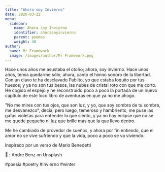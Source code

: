 ```yaml
---
title: "Ahora soy Invierno"
date: 2020-03-22
menu:
  sidebar:
    name: Ahora soy Invierno
    identifier: ahorasoyinvierno
    parent: poemas
    weight: 40
author:
  name: Mr Framework
  image: /images/author/Mr Framework.png
---
```


Hace unos años me asustaba el otoño; ahora, soy invierno. Hace unos años, temía quedarme sólo; ahora, canto el himno sonoro de la libertad. Con un clavo te ha desclavado Pablito, yo que estaba loquito por tus huesos; y ya no son tus besos, las nubes de cristal roto con que me corto. He cogido el espejo y he reconstruido poco a poco la portada de un nuevo capítulo de este loco libro de aventuras en que ya no me ahogo.

"No me mires con tus ojos, que son luz, y yo, que soy sombra de tu sombra, me desvanezco", decía; pero luego, temeroso y hambriento, me puse las gafas violetas para entender lo que siento, y ya no hay eclipse que no se me quede pequeño ni luz que brille más que la que llevo dentro.

Me he cambiado de provedor de sueños, y ahora por fin entiendo, que el amor no se vive sufriendo y que la vida, poco a poco se va viviendo.

Inspirado por un verso de Mario Benedetti

 📸 :  Andre Benz on Unsplash

#poesia #poetry #invierno #winter
